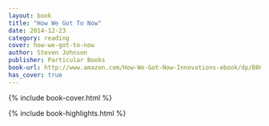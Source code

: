 ```yaml
---
layout: book
title: "How We Got To Now"
date: 2014-12-23
category: reading
cover: how-we-got-to-now
author: Steven Johnson
publisher: Particular Books
book-url: http://www.amazon.com/How-We-Got-Now-Innovations-ebook/dp/B00O8AD3QQ/
has_cover: true
---
```

{% include book-cover.html %}

{% include book-highlights.html %}
